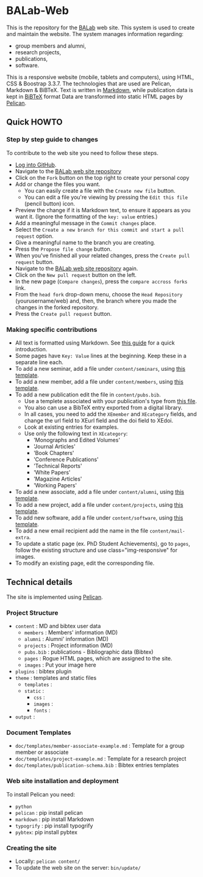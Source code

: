 # BALab-Web

This is the repository for the [BALab](https://www.balab.aueb.gr) web site. This system is used to create and maintain the website. The system manages information regarding:

* group members and alumni,
* research projects,
* publications,
* software.

This is a responsive website (mobile, tablets and computers), using HTML, CSS & Boostrap 3.3.7.
The technologies that are used are Pelican, Markdown & BiBTeX.
Text is written in [Markdown](https://github.com/adam-p/markdown-here/wiki/Markdown-Cheatsheet),
while publication data is kept in [BiBTeX](https://en.wikipedia.org/wiki/BibTeX)
format
Data are transformed into static HTML pages by [Pelican](https://blog.getpelican.com/).

## Quick HOWTO

### Step by step guide to changes
To contribute to the web site you need to follow these steps.

* [Log into GitHub](https://github.com/join).
* Navigate to the [BALab web site repository](https://github.com/AUEB-BALab/web)
* Click on the `Fork` button on the top right to create your personal copy
* Add or change the files you want.
  * You can easily create a file with the `Create new file` button.
  * You can edit a file you're viewing by pressing the `Edit this file`
   (pencil button) icon.
* Preview the change if it is Markdown text, to ensure it appears as you
  want it.
  (Ignore the formatting of the `key: value` entries.)
* Add a meaningful message in the `Commit changes` place.
* Select the `Create a new branch for this commit and start a pull request`
  option.
* Give a meaningful name to the branch you are creating.
* Press the `Propose file change` button.
* When you've finished all your related changes, press the `Create pull request`
  button.
* Navigate to the [BALab web site repository](https://github.com/AUEB-BALab/web) again.
* Click on the `New pull request` button on the left.
* In the new page (`Compare changes`), press the `compare accross forks` link.
* From the `head fork` drop-down menu, choose the `Head Repository` (yourusername/web)
  and, then, the branch where you made the changes in the forked repository.
* Press the `Create pull request` button.

### Making specific contributions
* All text is formatted using Markdown.
  See [this guide](https://github.com/adam-p/markdown-here/wiki/Markdown-Cheatsheet) for a quick introduction.
* Some pages have `Key: Value` lines at the beginning.
  Keep these in a separate line each.
* To add a new seminar, add a file under `content/seminars`,
  using [this template](https://raw.githubusercontent.com/AUEB-BALab/web/master/doc/templates/seminar-example.md).
* To add a new member, add a file under `content/members`,
  using [this template](https://raw.githubusercontent.com/AUEB-BALab/web/master/doc/templates/member-associate-example.md).
* To add a new publication edit the file in `content/pubs.bib`.
  * Use a templete associated with your publication's type from [this file](https://github.com/AUEB-BALab/web/blob/master/doc/templates/publication-schema.bib).
  * You also can use a BibTeX entry exported from a digital library.
  * In all cases, you need to add the  `XEmember` and `XEcategory` fields,
    and change the url field to XEurl field and the doi field to XEdoi.
  * Look at existing entries for examples.
  * Use only the following text in `XEcategory`:
    * 'Monographs and Edited Volumes'
    * 'Journal Articles'
    * 'Book Chapters'
    * 'Conference Publications'
    * 'Technical Reports'
    * 'White Papers'
    * 'Magazine Articles'
    * 'Working Papers'
* To add a new associate, add a file under `content/alumni`,
  using [this template](https://raw.githubusercontent.com/AUEB-BALab/web/master/doc/templates/member-associate-example.md).
* To add a new project, add a file under `content/projects`,
  using [this template](https://raw.githubusercontent.com/AUEB-BALab/web/master/doc/templates/project-example.md).
* To add new software, add a file under `content/software`,
  using [this template](https://raw.githubusercontent.com/AUEB-BALab/web/master/doc/templates/software-example.md).
* To add a new email recipient add the name in the file `content/mail-extra`.
* To update a static page (ex. PhD Student Achievements), go to `pages`, follow the existing structure and use class="img-responsive" for images.
* To modify an existing page, edit the corresponding file.

## Technical details

The site is implemented using [Pelican](http://docs.getpelican.com/en/stable/).

### Project Structure
* `content` : MD and bibtex user data
  * `members` : Members' information (MD)
  * `alumni` : Alumni' information (MD)
  * `projects` : Project information (MD)
  * `pubs.bib` : publications - Bibliographic data (Bibtex)
  * `pages` : Rogue HTML pages, which are assigned to the site.
  * `images` : Put your image here
* `plugins` : bibtex plugin  
* `theme` : templates and static files
  * `templates` :
  * `static` :
	* `css` :
	* `images` :
	* `fonts` :
* `output` :

### Document Templates
* `doc/templates/member-associate-example.md` : Template for a group member or associate
* `doc/templates/project-example.md` : Template for a research project
* `doc/templates/publication-schema.bib` : Bibtex entries templates

### Web site installation and deployment
To install Pelican you need:

* `python`
* `pelican` : pip install pelican
* `markdown` : pip install Markdown
* `typogrify` : pip install typogrify
* `pybtex`:  pip install pybtex

### Creating the site
* Locally: `pelican content/`
* To update the web site on the server: `bin/update/`
